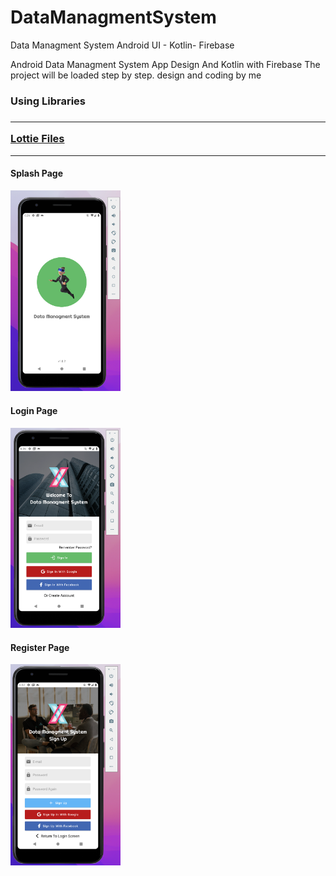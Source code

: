 # DataManagmentSystem
Data Managment System Android UI - Kotlin- Firebase

Android Data Managment System App Design And Kotlin with Firebase
The project will be loaded step by step.
design and coding by me

<h3>Using Libraries<h3>
<hr>
<a href="https://lottiefiles.com/blog/working-with-lottie/getting-started-with-lottie-animations-in-android-app">Lottie Files</a>

<hr>

  <h4> Splash Page </h4>
<img src="https://github.com/BUYRAK/DataManagmentSystem/blob/master/screenshots/splash-screen.png" width="35%">
    <h4> Login Page </h4>
<img src="https://github.com/BUYRAK/DataManagmentSystem/blob/master/screenshots/login-screen.png" width="35%">
    <h4> Register Page </h4>
<img src="https://github.com/BUYRAK/DataManagmentSystem/blob/master/screenshots/register-screen.png" width="35%">
  
